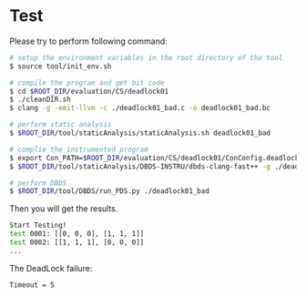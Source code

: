 # Test

Please try to perform following command:

```sh
# setup the environment variables in the root directory of the tool
$ source tool/init_env.sh

# compile the program and get bit code
$ cd $ROOT_DIR/evaluation/CS/deadlock01
$ ./cleanDIR.sh
$ clang -g -emit-llvm -c ./deadlock01_bad.c -o deadlock01_bad.bc

# perform static analysis
$ $ROOT_DIR/tool/staticAnalysis/staticAnalysis.sh deadlock01_bad

# complie the instrumented program
$ export Con_PATH=$ROOT_DIR/evaluation/CS/deadlock01/ConConfig.deadlock01_bad
$ $ROOT_DIR/tool/staticAnalysis/DBDS-INSTRU/dbds-clang-fast++ -g ./deadlock01_bad.bc -o deadlock01_bad -lpthread -ldl

# perform DBDS
$ $ROOT_DIR/tool/DBDS/run_PDS.py ./deadlock01_bad
```

Then you will get the results.

```sh
Start Testing!
test 0001: [[0, 0, 0], [1, 1, 1]]
test 0002: [[1, 1, 1], [0, 0, 0]]
...
```

The DeadLock failure:

```sh
Timeout = 5
```
